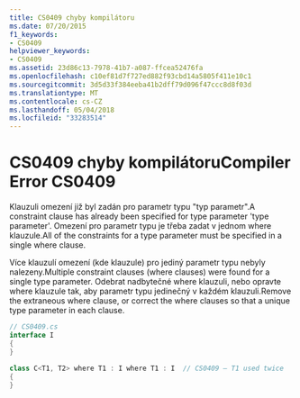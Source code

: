 ```yaml
---
title: CS0409 chyby kompilátoru
ms.date: 07/20/2015
f1_keywords:
- CS0409
helpviewer_keywords:
- CS0409
ms.assetid: 23d86c13-7978-41b7-a087-ffcea52476fa
ms.openlocfilehash: c10ef81d7f727ed882f93cbd14a5805f411e10c1
ms.sourcegitcommit: 3d5d33f384eeba41b2dff79d096f47ccc8d8f03d
ms.translationtype: MT
ms.contentlocale: cs-CZ
ms.lasthandoff: 05/04/2018
ms.locfileid: "33283514"
---
```

# <a name="compiler-error-cs0409"></a><span data-ttu-id="17182-102">CS0409 chyby kompilátoru</span><span class="sxs-lookup"><span data-stu-id="17182-102">Compiler Error CS0409</span></span>
<span data-ttu-id="17182-103">Klauzuli omezení již byl zadán pro parametr typu "typ parametr".</span><span class="sxs-lookup"><span data-stu-id="17182-103">A constraint clause has already been specified for type parameter 'type parameter'.</span></span> <span data-ttu-id="17182-104">Omezení pro parametr typu je třeba zadat v jednom where klauzule.</span><span class="sxs-lookup"><span data-stu-id="17182-104">All of the constraints for a type parameter must be specified in a single where clause.</span></span>  
  
 <span data-ttu-id="17182-105">Více klauzulí omezení (kde klauzule) pro jediný parametr typu nebyly nalezeny.</span><span class="sxs-lookup"><span data-stu-id="17182-105">Multiple constraint clauses (where clauses) were found for a single type parameter.</span></span> <span data-ttu-id="17182-106">Odebrat nadbytečné where klauzuli, nebo opravte where klauzule tak, aby parametr typu jedinečný v každém klauzuli.</span><span class="sxs-lookup"><span data-stu-id="17182-106">Remove the extraneous where clause, or correct the where clauses so that a unique type parameter in each clause.</span></span>  
  
```csharp  
// CS0409.cs  
interface I  
{  
}  
  
class C<T1, T2> where T1 : I where T1 : I  // CS0409 – T1 used twice  
{  
}  
```
